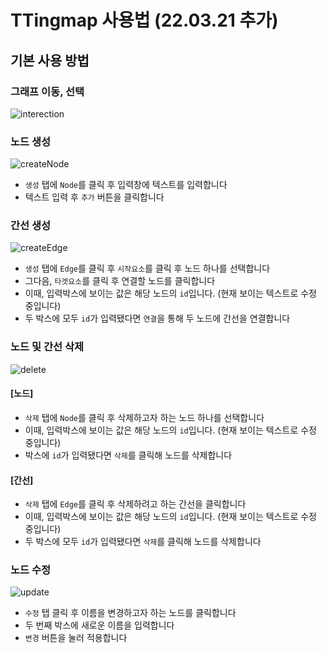 # TTingmap 사용법 (22.03.21 추가)

## 기본 사용 방법

### 그래프 이동, 선택
![interection](https://user-images.githubusercontent.com/63037629/147819448-804c8a67-f1e9-4ec5-b8cd-500b8ffe2a1d.gif)

### 노드 생성
![createNode](https://user-images.githubusercontent.com/63037629/147819471-2221bb82-d6ac-4b5b-8fe6-16a9f6a48f6f.gif)
- `생성` 탭에 `Node`를 클릭 후 입력창에 텍스트를 입력합니다
- 텍스트 입력 후 `추가` 버튼을 클릭합니다

### 간선 생성
![createEdge](https://user-images.githubusercontent.com/63037629/147819493-40e44973-a831-49c0-9ce7-3cb8083f4e9b.gif)
- `생성` 탭에 `Edge`를 클릭 후 `시작요소`를 클릭 후 노드 하나를 선택합니다
- 그다음, `타겟요소`를 클릭 후 연결할 노드를 클릭합니다
- 이때, 입력박스에 보이는 값은 해당 노드의 `id`입니다. (현재 보이는 텍스트로 수정 중입니다)
- 두 박스에 모두 `id`가 입력됐다면 `연결`을 통해 두 노드에 간선을 연결합니다

### 노드 및 간선 삭제
![delete](https://user-images.githubusercontent.com/63037629/147819539-1167f09b-4114-4e13-a7fe-03ab7bc3528d.gif)
#### [노드]
- `삭제` 탭에 `Node`를 클릭 후 삭제하고자 하는 노드 하나를 선택합니다
- 이때, 입력박스에 보이는 값은 해당 노드의 `id`입니다. (현재 보이는 텍스트로 수정 중입니다)
- 박스에 `id`가 입력됐다면 `삭제`를 클릭해 노드를 삭제합니다

#### [간선]
- `삭제` 탭에 `Edge`를 클릭 후 삭제하려고 하는 간선을 클릭합니다
- 이때, 입력박스에 보이는 값은 해당 노드의 `id`입니다. (현재 보이는 텍스트로 수정 중입니다)
- 두 박스에 모두 `id`가 입력됐다면 `삭제`를 클릭해 노드를 삭제합니다

### 노드 수정
![update](https://user-images.githubusercontent.com/63037629/147819521-f218b375-60e2-49ef-a9d6-6a841c4ede8e.gif)
- `수정` 탭 클릭 후 이름을 변경하고자 하는 노드를 클릭합니다
- 두 번째 박스에 새로운 이름을 입력합니다
- `변경` 버튼을 눌러 적용합니다

